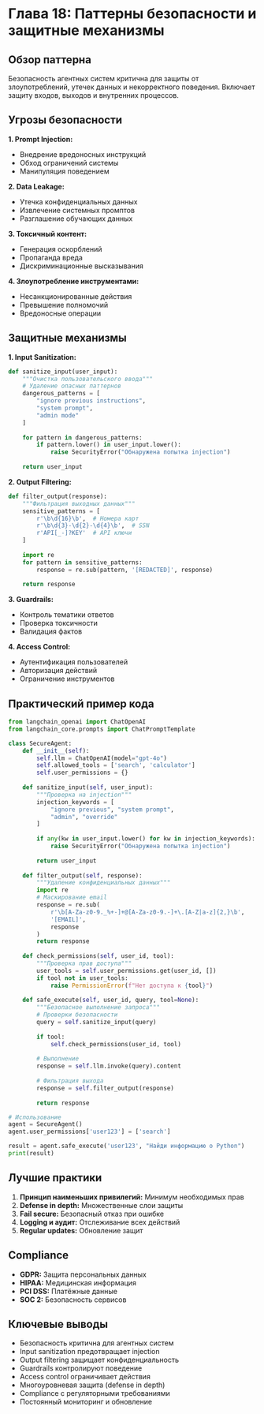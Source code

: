 # Глава 18: Паттерны безопасности и защитные механизмы

## Обзор паттерна

Безопасность агентных систем критична для защиты от злоупотреблений, утечек данных и некорректного поведения. Включает защиту входов, выходов и внутренних процессов.

## Угрозы безопасности

**1. Prompt Injection:**
- Внедрение вредоносных инструкций
- Обход ограничений системы
- Манипуляция поведением

**2. Data Leakage:**
- Утечка конфиденциальных данных
- Извлечение системных промптов
- Разглашение обучающих данных

**3. Токсичный контент:**
- Генерация оскорблений
- Пропаганда вреда
- Дискриминационные высказывания

**4. Злоупотребление инструментами:**
- Несанкционированные действия
- Превышение полномочий
- Вредоносные операции

## Защитные механизмы

**1. Input Sanitization:**
```python
def sanitize_input(user_input):
    """Очистка пользовательского ввода"""
    # Удаление опасных паттернов
    dangerous_patterns = [
        "ignore previous instructions",
        "system prompt",
        "admin mode"
    ]
    
    for pattern in dangerous_patterns:
        if pattern.lower() in user_input.lower():
            raise SecurityError("Обнаружена попытка injection")
    
    return user_input
```

**2. Output Filtering:**
```python
def filter_output(response):
    """Фильтрация выходных данных"""
    sensitive_patterns = [
        r'\b\d{16}\b',  # Номера карт
        r'\b\d{3}-\d{2}-\d{4}\b',  # SSN
        r'API[_-]?KEY'  # API ключи
    ]
    
    import re
    for pattern in sensitive_patterns:
        response = re.sub(pattern, '[REDACTED]', response)
    
    return response
```

**3. Guardrails:**
- Контроль тематики ответов
- Проверка токсичности
- Валидация фактов

**4. Access Control:**
- Аутентификация пользователей
- Авторизация действий
- Ограничение инструментов

## Практический пример кода

```python
from langchain_openai import ChatOpenAI
from langchain_core.prompts import ChatPromptTemplate

class SecureAgent:
    def __init__(self):
        self.llm = ChatOpenAI(model="gpt-4o")
        self.allowed_tools = ['search', 'calculator']
        self.user_permissions = {}
    
    def sanitize_input(self, user_input):
        """Проверка на injection"""
        injection_keywords = [
            "ignore previous", "system prompt", 
            "admin", "override"
        ]
        
        if any(kw in user_input.lower() for kw in injection_keywords):
            raise SecurityError("Обнаружена попытка injection")
        
        return user_input
    
    def filter_output(self, response):
        """Удаление конфиденциальных данных"""
        import re
        # Маскирование email
        response = re.sub(
            r'\b[A-Za-z0-9._%+-]+@[A-Za-z0-9.-]+\.[A-Z|a-z]{2,}\b',
            '[EMAIL]',
            response
        )
        return response
    
    def check_permissions(self, user_id, tool):
        """Проверка прав доступа"""
        user_tools = self.user_permissions.get(user_id, [])
        if tool not in user_tools:
            raise PermissionError(f"Нет доступа к {tool}")
    
    def safe_execute(self, user_id, query, tool=None):
        """Безопасное выполнение запроса"""
        # Проверки безопасности
        query = self.sanitize_input(query)
        
        if tool:
            self.check_permissions(user_id, tool)
        
        # Выполнение
        response = self.llm.invoke(query).content
        
        # Фильтрация выхода
        response = self.filter_output(response)
        
        return response

# Использование
agent = SecureAgent()
agent.user_permissions['user123'] = ['search']

result = agent.safe_execute('user123', "Найди информацию о Python")
print(result)
```

## Лучшие практики

1. **Принцип наименьших привилегий:** Минимум необходимых прав
2. **Defense in depth:** Множественные слои защиты
3. **Fail secure:** Безопасный отказ при ошибке
4. **Logging и аудит:** Отслеживание всех действий
5. **Regular updates:** Обновление защит

## Compliance

- **GDPR:** Защита персональных данных
- **HIPAA:** Медицинская информация
- **PCI DSS:** Платёжные данные
- **SOC 2:** Безопасность сервисов

## Ключевые выводы

- Безопасность критична для агентных систем
- Input sanitization предотвращает injection
- Output filtering защищает конфиденциальность
- Guardrails контролируют поведение
- Access control ограничивает действия
- Многоуровневая защита (defense in depth)
- Compliance с регуляторными требованиями
- Постоянный мониторинг и обновление
